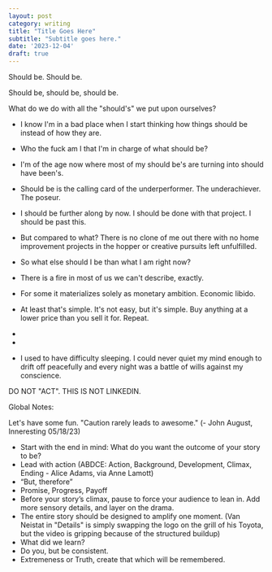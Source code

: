 ```yaml
---
layout: post
category: writing
title: "Title Goes Here"
subtitle: "Subtitle goes here."
date: '2023-12-04'
draft: true
---
```


<!-- Postponing this for now. At the time of this writing, I'm lost. I'm going to pick up the thread with my last decent essay (Smooth your jaggies) and write one of the "which one should I do next" essays from the outro. -->

Should be. Should be.

Should be, should be, should be.

What do we do with all the "should's" we put upon ourselves?

- I know I'm in a bad place when I start thinking how things should be instead of how they are. 
- Who the fuck am I that I'm in charge of what should be?
- I'm of the age now where most of my should be's are turning into should have been's. 
- Should be is the calling card of the underperformer. The underachiever. The poseur.
- I should be further along by now. I should be done with that project. I should be past this.
- But compared to what? There is no clone of me out there with no home improvement projects in the hopper or creative pursuits left unfulfilled.
- So what else should I be than what I am right now?
- There is a fire in most of us we can't describe, exactly.
- For some it materializes solely as monetary ambition. Economic libido.
- At least that's simple. It's not easy, but it's simple. Buy anything at a lower price than you sell it for. Repeat.
-  
- 

- I used to have difficulty sleeping. I could never quiet my mind enough to drift off peacefully and every night was a battle of wills against my conscience.

DO NOT "ACT". THIS IS NOT LINKEDIN.

Global Notes:

Let's have some fun. "Caution rarely leads to awesome." (- John August, Inneresting 05/18/23)

- Start with the end in mind: What do you want the outcome of your story to be?
- Lead with action (ABDCE: Action, Background, Development, Climax, Ending - Alice Adams, via Anne Lamott)
- “But, therefore”
- Promise, Progress, Payoff
- Before your story’s climax, pause to force your audience to lean in. Add more sensory details, and layer on the drama.
- The entire story should be designed to amplify one moment. (Van Neistat in "Details" is simply swapping the logo on the grill of his Toyota, but the video is gripping because of the structured buildup)
- What did we learn?
- Do you, but be consistent.
- Extremeness or Truth, create that which will be remembered.